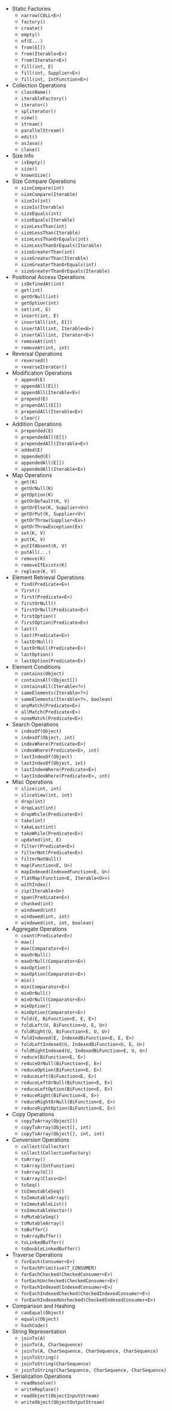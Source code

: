 * Static Factories
  * `narrow(COLL<E>)`
  * `factory()`
  * `create()`
  * `empty()`
  * `of(E...)`
  * `from(E[])`
  * `from(Iterable<E>)`
  * `from(Iterator<E>)`
  * `fill(int, E)`
  * `fill(int, Supplier<E>)`
  * `fill(int, IntFunction<E>)`
* Collection Operations
  * `className()`
  * `iterableFactory()`
  * `iterator()`
  * `spliterator()`
  * `view()`
  * `stream()`
  * `parallelStream()`
  * `edit()`
  * `asJava()`
  * `clone()`
* Size Info
  * `isEmpty()`
  * `size()`
  * `knownSize()`
* Size Compare Operations
  * `sizeCompare(int)`
  * `sizeCompare(Iterable)`
  * `sizeIs(int)`
  * `sizeIs(Iterable)`
  * `sizeEquals(int)`
  * `sizeEquals(Iterable)`
  * `sizeLessThan(int)`
  * `sizeLessThan(Iterable)`
  * `sizeLessThanOrEquals(int)`
  * `sizeLessThanOrEquals(Iterable)`
  * `sizeGreaterThan(int)`
  * `sizeGreaterThan(Iterable)`
  * `sizeGreaterThanOrEquals(int)`
  * `sizeGreaterThanOrEquals(Iterable)`
* Positional Access Operations
  * `isDefinedAt(int)`
  * `get(int)`
  * `getOrNull(int)`
  * `getOption(int)`
  * `set(int, E)`
  * `insert(int, E)`
  * `insertAll(int, E[])`
  * `insertAll(int, Iterable<E>)`
  * `insertAll(int, Iterator<E>)`
  * `removeAt(int)`
  * `removeAt(int, int)`
* Reversal Operations
  * `reversed()`
  * `reverseIterator()`
* Modification Operations
  * `append(E)`
  * `appendAll(E[])`
  * `appendAll(Iterable<E>)`
  * `prepend(E)`
  * `prependAll(E[])`
  * `prependAll(Iterable<E>)`
  * `clear()`
* Addition Operations
  * `prepended(E)`
  * `prependedAll(E[])`
  * `prependedAll(Iterable<E>)`
  * `added(E)`
  * `appended(E)`
  * `appendedAll(E[])`
  * `appendedAll(Iterable<E>)`
* Map Operations
  * `get(K)`
  * `getOrNull(K)`
  * `getOption(K)`
  * `getOrDefault(K, V)`
  * `getOrElse(K, Supplier<V>)`
  * `getOrPut(K, Supplier<V>)`
  * `getOrThrow(Supplier<Ex>)`
  * `getOrThrowException(Ex)`
  * `set(K, V)`
  * `put(K, V)`
  * `putIfAbsent(K, V)`
  * `putAll(...)`
  * `remove(K)`
  * `removeIfExists(K)`
  * `replace(K, V)`
* Element Retrieval Operations
  * `find(Predicate<E>)`
  * `first()`
  * `first(Predicate<E>)`
  * `firstOrNull()`
  * `firstOrNull(Predicate<E>)`
  * `firstOption()`
  * `firstOption(Predicate<E>)`
  * `last()`
  * `last(Predicate<E>)`
  * `lastOrNull()`
  * `lastOrNull(Predicate<E>)`
  * `lastOption()`
  * `lastOption(Predicate<E>)`
* Element Conditions
  * `contains(Object)`
  * `containsAll(Object[])`
  * `containsAll(Iterable<?>)`
  * `sameElements(Iterable<?>)`
  * `sameElements(Iterable<?>, boolean)`
  * `anyMatch(Predicate<E>)`
  * `allMatch(Predicate<E>)`
  * `noneMatch(Predicate<E>)`
* Search Operations
  * `indexOf(Object)`
  * `indexOf(Object, int)`
  * `indexWhere(Predicate<E>)`
  * `indexWhere(Predicate<E>, int)`
  * `lastIndexOf(Object)`
  * `lastIndexOf(Object, int)`
  * `lastIndexWhere(Predicate<E>)`
  * `lastIndexWhere(Predicate<E>, int)`
* Misc Operations
  * `slice(int, int)`
  * `sliceView(int, int)`
  * `drop(int)`
  * `dropLast(int)`
  * `dropWhile(Predicate<E>)`
  * `take(int)`
  * `takeLast(int)`
  * `takeWhile(Predicate<E>)`
  * `updated(int, E)`
  * `filter(Predicate<E>)`
  * `filterNot(Predicate<E>)`
  * `filterNotNull()`
  * `map(Function<E, U>)`
  * `mapIndexed(IndexedFunction<E, U>)`
  * `flatMap(Function<E, Iterable<U>>)`
  * `withIndex()` 
  * `zip(Iterable<U>)`
  * `span(Predicate<E>)`
  * `chunked(int)`
  * `windowed(int)`
  * `windowed(int, int)`
  * `windowed(int, int, boolean)`
* Aggregate Operations
  * `count(Predicate<E>)`
  * `max()`
  * `max(Comparator<E>)`
  * `maxOrNull()`
  * `maxOrNull(Comparator<E>)`
  * `maxOption()`
  * `maxOption(Comparator<E>)`
  * `min()`
  * `min(Comparator<E>)`
  * `minOrNull()`
  * `minOrNull(Comparator<E>)`
  * `minOption()`
  * `minOption(Comparator<E>)`
  * `fold(E, BiFunction<E, E, E>)`
  * `foldLeft(U, BiFunction<U, E, U>)`
  * `foldRight(U, BiFunction<E, U, U>)`
  * `foldIndexed(E, IndexedBiFunction<E, E, E>)`
  * `foldLeftIndexed(U, IndexedBiFunction<U, E, U>)`
  * `foldRightIndexed(U, IndexedBiFunction<E, U, U>)`
  * `reduce(BiFunction<E, E>)`
  * `reduceOrNull(BiFunction<E, E>)`
  * `reduceOption(BiFunction<E, E>)`
  * `reduceLeft(BiFunction<E, E>)`
  * `reduceLeftOrNull(BiFunction<E, E>)`
  * `reduceLeftOption(BiFunction<E, E>)`
  * `reduceRight(BiFunction<E, E>)`
  * `reduceRightOrNull(BiFunction<E, E>)`
  * `reduceRightOption(BiFunction<E, E>)`
* Copy Operations
  * `copyToArray(Object[])`
  * `copyToArray(Object[], int)`
  * `copyToArray(Object[], int, int)`
* Conversion Operations
  * `collect(Collector)`
  * `collect(CollectionFactory)`
  * `toArray()`
  * `toArray(IntFunction)`
  * `toArray(U[])`
  * `toArray(Class<U>)`
  * `toSeq()`
  * `toImmutableSeq()`
  * `toImmutableArray()`
  * `toImmutableList()`
  * `toImmutableVector()`
  * `toMutableSeq()`
  * `toMutableArray()`
  * `toBuffer()`
  * `toArrayBuffer()`
  * `toLinkedBuffer()`
  * `toDoubleLinkedBuffer()`
* Traverse Operations
  * `forEach(Consumer<E>)`
  * `forEachPrimitive(T_CONSUMER)`
  * `forEachChecked(CheckedConsumer<E>)`
  * `forEachUnchecked(CheckedConsumer<E>)`
  * `forEachIndexed(IndexedConsumer<E>)`
  * `forEachIndexedChecked(CheckedIndexedConsumer<E>)`
  * `forEachIndexedUnchecked(CheckedIndexedConsumer<E>)`
* Comparison and Hashing
  * `canEqual(Object)`
  * `equals(Object)`
  * `hashCode()`
* String Representation
  * `joinTo(A)`
  * `joinTo(A, CharSequence)`
  * `joinTo(A, CharSequence, CharSequence, CharSequence)`
  * `joinToString()`
  * `joinToString(CharSequence)`
  * `joinToString(CharSequence, CharSequence, CharSequence)`
* Serialization Operations
  * `readResolve()`
  * `writeReplace()`
  * `readObject(ObjectInputStream)`
  * `writeObject(ObjectOutputStream)`